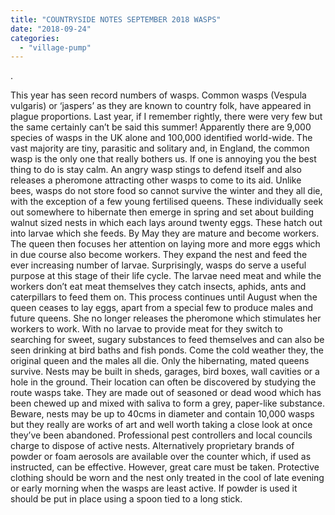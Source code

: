 ```yaml
---
title: "COUNTRYSIDE NOTES SEPTEMBER 2018 WASPS"
date: "2018-09-24"
categories: 
  - "village-pump"
---
```


.

This year has seen record numbers of wasps. Common wasps (Vespula vulgaris) or ‘jaspers’ as they are known to country folk, have appeared in plague proportions. Last year, if I remember rightly, there were very few but the same certainly can’t be said this summer! Apparently there are 9,000 species of wasps in the UK alone and 100,000 identified world-wide. The vast majority are tiny, parasitic and solitary and, in England, the common wasp is the only one that really bothers us. If one is annoying you the best thing to do is stay calm. An angry wasp stings to defend itself and also releases a pheromone attracting other wasps to come to its aid. Unlike bees, wasps do not store food so cannot survive the winter and they all die, with the exception of a few young fertilised queens. These individually seek out somewhere to hibernate then emerge in spring and set about building walnut sized nests in which each lays around twenty eggs. These hatch out into larvae which she feeds. By May they are mature and become workers. The queen then focuses her attention on laying more and more eggs which in due course also become workers. They expand the nest and feed the ever increasing number of larvae. Surprisingly, wasps do serve a useful purpose at this stage of their life cycle. The larvae need meat and while the workers don’t eat meat themselves they catch insects, aphids, ants and caterpillars to feed them on. This process continues until August when the queen ceases to lay eggs, apart from a special few to produce males and future queens. She no longer releases the pheromone which stimulates her workers to work. With no larvae to provide meat for they switch to searching for sweet, sugary substances to feed themselves and can also be seen drinking at bird baths and fish ponds. Come the cold weather they, the original queen and the males all die. Only the hibernating, mated queens survive. Nests may be built in sheds, garages, bird boxes, wall cavities or a hole in the ground. Their location can often be discovered by studying the route wasps take. They are made out of seasoned or dead wood which has been chewed up and mixed with saliva to form a grey, paper-like substance. Beware, nests may be up to 40cms in diameter and contain 10,000 wasps but they really are works of art and well worth taking a close look at once they’ve been abandoned. Professional pest controllers and local councils charge to dispose of active nests. Alternatively proprietary brands of powder or foam aerosols are available over the counter which, if used as instructed, can be effective. However, great care must be taken. Protective clothing should be worn and the nest only treated in the cool of late evening or early morning when the wasps are least active. If powder is used it should be put in place using a spoon tied to a long stick.
